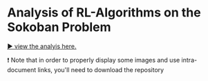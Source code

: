 # Analysis of RL-Algorithms on the Sokoban Problem

[▶ view the analyis here.](https://github.com/schefflaa/Sokoban-RL/blob/main/main.ipynb)

❗ Note that in order to properly display some images and use intra-document links, you'll need to download the repository
